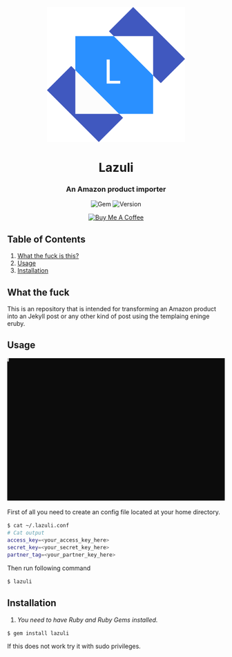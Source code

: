 <div align="center">
    <img width="320px" src="./resources/lapis-logo.svg"/>
    <h1>Lazuli</h1>
    <h3>An Amazon product importer</h3>
</div>

<div align="center">

![Gem](https://img.shields.io/gem/dt/lazuli?style=for-the-badge)
![Version](https://img.shields.io/gem/v/lazuli?style=for-the-badge)

<a href="https://www.buymeacoffee.com/IJustDev" target="_blank"><img src="https://cdn.buymeacoffee.com/buttons/default-violet.png" alt="Buy Me A Coffee" style="height: 51px !important;width: 217px !important;" ></a>

</div>

## Table of Contents
1. [What the fuck is this?](#what-the-fuck)
2. [Usage](#usage)
2. [Installation](#installation)

## What the fuck
This is an repository that is intended for transforming an Amazon product into an Jekyll post or any other kind of post using the templaing eninge eruby.

## Usage

![Preview][preview]

First of all you need to create an config file located at your home directory.
```sh
$ cat ~/.lazuli.conf
# Cat output
access_key=<your_access_key_here>
secret_key=<your_secret_key_here>
partner_tag=<your_partner_key_here>
```

Then run following command
```sh
$ lazuli
```

## Installation
1. *You need to have Ruby and Ruby Gems installed.*
```sh
$ gem install lazuli
```
If this does not work try it with sudo privileges.

[preview]: resources/preview.svg
